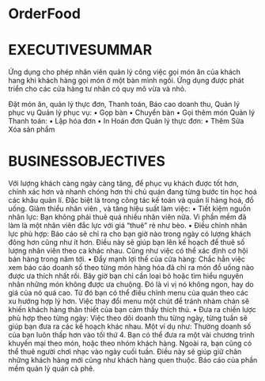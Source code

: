 # OrderFood
# EXECUTIVESUMMAR
Ứng dụng cho phép nhân viên quản lý công việc gọi món ăn của khách hang khi khách hàng gọi món ở một bàn mình ngồi. Ứng dụng được phát triển cho các cửa hàng tư nhân có quy mô vừa và nhỏ.

Đặt món ăn, quản lý thực đơn, Thanh toán, Báo cao doanh thu, Quản lý phục vụ
Quản lý phục vụ: 
•	Gọp bàn
•	Chuyển bàn
•	Gọi thêm món
Quản lý Thanh toán:
•	Lập hóa đơn 
•	In Hoán đơn
Quản lý thực đơn:
•	Thêm Sửa Xóa sản phẩm
# BUSINESSOBJECTIVES
Với lượng khách càng ngày càng tăng, để phục vụ khách được tốt hơn, chính xác hơn và nhanh chóng hơn thì chủ quán đang từng bước tin học hoá các khâu quản lí. Đặc biệt là trong công tác kế toán và quản lí hàng hoá, đồ uống.
Giảm thiểu nhân viên , và tăng hiệu suất làm việc:
•	Tiết kiệm nguồn nhân lực: Bạn không phải thuê quá nhiều nhân viên nữa. Vì phần mềm đã làm là một nhân viên đắc lực với giá “thuê” rẻ như bèo.
•	Điều chỉnh nhân lực phù hợp: Báo cáo sẽ chỉ ra cho bạn giờ nào trong ngày có lượng khách đông hơn cũng như ít hơn. Điều này sẽ giúp bạn lên kế hoạch để thuê số lượng nhân viên theo ca khác nhau. Cũng như việc có thể xác định cơ hội bán hàng trong năm tới.
•	Đẩy mạnh lợi thế của cửa hàng: Chắc hẳn việc xem báo cáo doanh số theo từng món hàng hóa đã chỉ ra món đồ uống nào được ưa thích nhất rồi. Bây giờ bạn chỉ cần loại bỏ hoặc tìm hiểu nguyên nhân những món không được ưa chuộng. Đó là vì vị nó không ngon, hay do giá của nó quá cao. Từ đó bạn có thể điều chỉnh menu của quán theo các xu hướng hợp lý hơn. Việc thay đổi menu một chút để tránh nhàm chán sẽ khiến khách hàng thân thiết của bạn cảm thấy thích thú.
•	Đưa ra chiến lược phù hợp theo từng ngày: Việc theo dõi doanh thu từng ngày, từng tuần sẽ giúp bạn đưa ra các kế hoạch khác nhau. Một ví dụ như: Thường doanh số của bạn luôn thấp hơn vào tối thứ 4. Bạn có thể đưa ra một vài chương trình khuyến mại theo món, hoặc theo nhóm khách hàng. Ngoài ra, bạn cũng có thể thuê người chơi nhạc vào ngày cuối tuần. Điều này sẽ giúp giữ chân những khách hàng mới cũng như khách hàng quen thuộc. Báo cáo của phần mềm quản lý quán cà phê.
